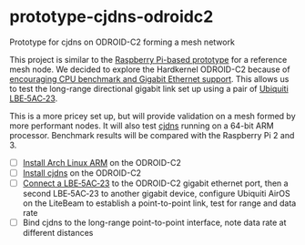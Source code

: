 # prototype-cjdns-odroidc2

Prototype for cjdns on ODROID-C2 forming a mesh network

This project is similar to the [Raspberry Pi-based prototype](https://github.com/tomeshnet/prototype-cjdns-pi2) for a reference mesh node. We decided to explore the Hardkernel ODROID-C2 because of [encouraging CPU benchmark and Gigabit Ethernet support](http://www.hardkernel.com/main/products/prdt_info.php?g_code=G145457216438). This allows us to test the long-range directional gigabit link set up using a pair of [Ubiquiti LBE‑5AC‑23](https://www.ubnt.com/airmax/litebeam-ac/).

This is a more pricey set up, but will provide validation on a mesh formed by more performant nodes. It will also test [cjdns](https://github.com/hyperboria/cjdns) running on a 64-bit ARM processor. Benchmark results will be compared with the Raspberry Pi 2 and 3.

- [ ] [Install Arch Linux ARM](https://archlinuxarm.org/platforms/armv8/amlogic/odroid-c2) on the ODROID-C2
- [ ] [Install cjdns](https://aur.archlinux.org/packages/cjdns-git/) on the ODROID-C2
- [ ] [Connect a LBE‑5AC‑23](https://help.ubnt.com/hc/en-us/articles/205197750) to the ODROID-C2 gigabit ethernet port, then a second LBE‑5AC‑23 to another gigabit device, configure Ubiquiti AirOS on the LiteBeam to establish a point-to-point link, test for range and data rate
- [ ] Bind cjdns to the long-range point-to-point interface, note data rate at different distances
